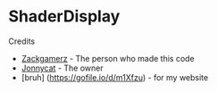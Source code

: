 # ShaderDisplay

Credits
- [Zackgamerz](https://github.com/zacksgamerz/Zacks-code-archive) - The person who made this code 
- [Jonnycat](https://github.com/ItsyourboyJonnycat) - The owner
- [bruh] (https://gofile.io/d/m1Xfzu) - for my website
